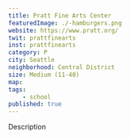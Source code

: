 ```yaml
---
title: Pratt Fine Arts Center
featuredImage: ./-hamburgers.png
website: https://www.pratt.org/
twit: prattfinearts
inst: prattfinearts
category: P
city: Seattle
neighborhood: Central District
size: Medium (11-40)
map: 
tags:
    - school
published: true
---
```


Description
